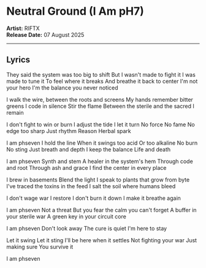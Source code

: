 # Neutral Ground (I Am pH7)

**Artist:** RIFTX  
**Release Date:** 07 August 2025

---

## Lyrics
They said the system was too big to shift
But I wasn't made to fight it
I was made to tune it
To feel where it breaks
And breathe it back to center
I'm not your hero
I'm the balance you never noticed

I walk the wire, between the roots and screens
My hands remember bitter greens
I code in silence
Stir the flame
Between the sterile and the sacred
I remain

I don't fight to win or burn
I adjust the tide
I let it turn
No force
No fame
No edge too sharp
Just rhythm
Reason
Herbal spark

I am phseven
I hold the line
When it swings too acid
Or too alkaline
No burn
No sting
Just breath and depth
I keep the balance
Life and death

I am phseven
Synth and stem
A healer in the system's hem
Through code and root
Through ash and grace
I find the center in every place

I brew in basements
Blend the light
I speak to plants that grow from byte
I've traced the toxins in the feed
I salt the soil where humans bleed

I don't wage war
I restore
I don't burn it down
I make it breathe again

I am phseven
Not a threat
But you fear the calm you can't forget
A buffer in your sterile war
A green key in your circuit core

I am phseven
Don't look away
The cure is quiet
I'm here to stay

Let it swing
Let it sting
I'll be here when it settles
Not fighting your war
Just making sure
You survive it

I am phseven
